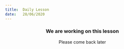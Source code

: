 ```yaml
---
title:  Daily Lesson
date:   28/06/2020
---
```


### <center>We are working on this lesson</center>
<center>Please come back later</center>